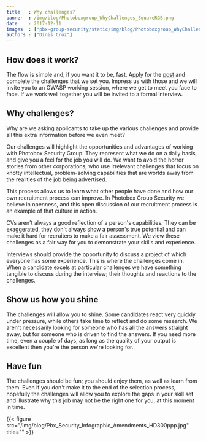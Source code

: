 ```yaml
---
title   : Why challenges?
banner  : /img/blog/Photoboxgroup_WhyChallenges_SquareRGB.png
date    : 2017-12-11
images  : ["pbx-group-security/static/img/blog/Photoboxgroup_WhyChallenges_SquareRGB.pngg"]
authors : ["Dinis Cruz"]
---
```


## How does it work?

The flow is simple and, if you want it to be, fast. Apply for the [post](https://pbx-group-security.com/roles/) and complete the challenges that we set you. Impress us with those and we will invite you to an OWASP working session, where we get to meet you face to face. If we work well together you will be invited to a formal interview. 

## Why challenges?

Why are we asking applicants to take up the various challenges and provide all this extra information before we even meet?

Our challenges will highlight the opportunities and advantages of working with Photobox Security Group. They represent what we do on a daily basis, and give you a feel for the job you will do. We want to avoid the horror stories from other corporations, who use irrelevant challenges that focus on knotty intellectual, problem-solving capabilities that are worlds away from the realities of the job being advertised.

This process allows us to learn what other people have done and how our own recruitment process can improve. In Photobox Group Security we believe in openness, and this open discussion of our recruitment process is an example of that culture in action. 

CVs aren't always a good reflection of a person's capabilities. They can be exaggerated, they don't always show a person's true potential and can make it hard for recruiters to make a fair assessment. We view these challenges as a fair way for you to demonstrate your skills and experience.

Interviews should provide the opportunity to discuss a project of which everyone has some experience. This is where the challenges come in. When a candidate excels at particular challenges we have something tangible to discuss during the interview; their thoughts and reactions to the challenges.

## Show us how you shine
The challenges will allow you to shine. Some candidates react very quickly under pressure, while others take time to reflect and do some research. We aren't necessarily looking for someone who has all the answers straight away, but for someone who is driven to find the answers. If you need more time, even a couple of days, as long as the quality of your output is excellent then you're the person we're looking for. 

## Have fun
The challenges should be fun; you should enjoy them, as well as learn from them. Even if you don't make it to the end of the selection process, hopefully the challenges will allow you to explore the gaps in your skill set and illustrate why this job may not be the right one for you, at this moment in time.

{{< figure src="/img/blog/Pbx_Security_Infographic_Amendments_HD300ppp.jpg" title="" >}}

